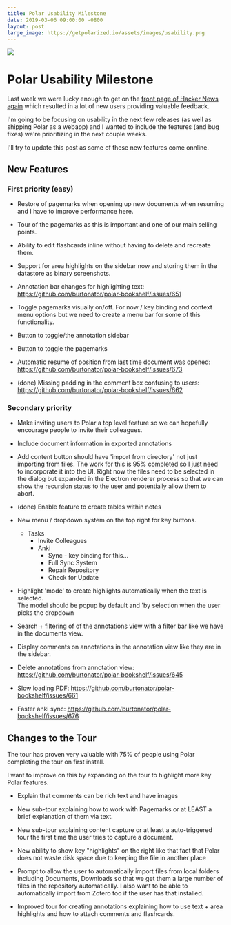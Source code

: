 ```yaml
---
title: Polar Usability Milestone  
date: 2019-03-06 09:00:00 -0800
layout: post
large_image: https://getpolarized.io/assets/images/usability.png
---
```


<img class="img-fluid" src="https://getpolarized.io/assets/images/usability.png">

# Polar Usability Milestone

Last week we were lucky enough to get on the [front page of Hacker News again](https://news.ycombinator.com/item?id=19294799)
which resulted in a lot of new users providing valuable feedback.

I'm going to be focusing on usability in the next few releases (as well as 
shipping Polar as a webapp) and I wanted to include the features (and bug fixes)
we're prioritizing in the next couple weeks. 

I'll try to update this post as some of these new features come onnline.

## New Features

### First priority (easy)

- Restore of pagemarks when opening up new documents when resuming and I have
  to improve performance here. 

- Tour of the pagemarks as this is important and one of our main selling points.

- Ability to edit flashcards inline without having to delete and recreate them.

- Support for area highlights on the sidebar now and storing them in the 
  datastore as binary screenshots.

- Annotation bar changes for highlighting text: https://github.com/burtonator/polar-bookshelf/issues/651

- Toggle pagemarks visually on/off.  For now / key binding and context menu
  options but we need to create a menu bar for some of this functionality.

- Button to toggle/the annotation sidebar

- Button to toggle the pagemarks

- Automatic resume of position from last time document was opened: https://github.com/burtonator/polar-bookshelf/issues/673

- (done) Missing padding in the comment box confusing to users:  https://github.com/burtonator/polar-bookshelf/issues/662

### Secondary priority


- Make inviting users to Polar a top level feature so we can hopefully encourage
people to invite their colleagues.

- Include document information in exported annotations 

- Add content button should have 'import from directory' not just importing from
files.  The work for this is 95% completed so I just need to incorporate it into
the UI. Right now the files need to be selected in the dialog but expanded in
the Electron renderer process so that we can show the recursion status to the
user and potentially allow them to abort.

- (done) Enable feature to create tables within notes    

- New menu / dropdown system on the top right for key buttons.  

    - Tasks
        - Invite Colleagues
        - Anki
            - Sync          - key binding for this... 
            - Full Sync
          System
            - Repair Repository
            - Check for Update   

- Highlight 'mode' to create highlights automatically when the text is selected.  
  The model should be popup by default and 'by selection when the user picks 
  the dropdown 

- Search + filtering of of the annotations view with a filter bar like we have
  in the documents view.

- Display comments on annotations in the annotation view like they are in the sidebar.
  
      
- Delete annotations from annotation view: https://github.com/burtonator/polar-bookshelf/issues/645

- Slow loading PDF: https://github.com/burtonator/polar-bookshelf/issues/661 

- Faster anki sync:
    https://github.com/burtonator/polar-bookshelf/issues/676

## Changes to the Tour

The tour has proven very valuable with 75% of people using Polar completing the 
tour on first install.  

I want to improve on this by expanding on the tour to highlight more key Polar
features.

- Explain that comments can be rich text and have images

- New sub-tour explaining how to work with Pagemarks or at LEAST a brief 
  explanation of them via text.

- New sub-tour explaining content capture or at least a auto-triggered tour 
  the first time the user tries to capture a document.

- New ability to show key "highlights" on the right like that fact that
  Polar does not waste disk space due to keeping the file in another place 

- Prompt to allow the user to automatically import files from local folders
including Documents, Downloads so that we get them a large number of files in
the repository automatically.  I also want to be able to automatically import 
from Zotero too if the user has that installed.
  
- Improved tour for creating annotations explaining how to use text + area 
highlights and how to attach comments and flashcards.   

